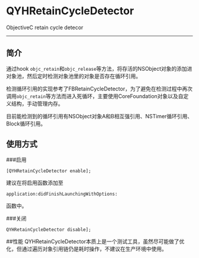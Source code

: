 # QYHRetainCycleDetector
ObjectiveC retain cycle detecor
***

##	简介
通过hook `objc_retain`和`objc_release`等方法，将存活的NSObject对象的添加进对象池，然后定时检测对象池里的对象是否存在循环引用。

检测循环引用的实现参考了FBRetainCycleDetector，为了避免在检测过程中再次调用`objc_retain`等方法而进入死循环，主要使用CoreFoundation对象以及自定义结构，手动管理内存。

目前能检测到的循环引用有NSObject对象A和B相互强引用、NSTimer循环引用、Block循环引用。

##	使用方式

###启用

```
[QYHRetainCycleDetector enable];
```

建议在将启用函数添加至

```
application:didFinishLaunchingWithOptions:
```
函数中。

###关闭

```
QYHRetainCycleDetector disable];
```

##性能
QYHRetainCycleDetector本质上是一个测试工具，虽然尽可能做了优化，但通过遍历对象引用链仍是耗时操作，不建议在生产环境中使用。



